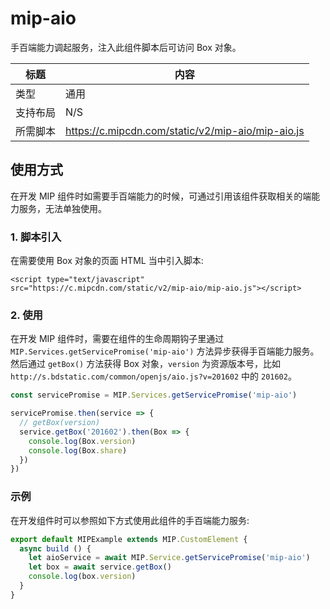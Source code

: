 # mip-aio

手百端能力调起服务，注入此组件脚本后可访问 Box 对象。

标题|内容
----|----
类型|通用
支持布局|N/S
所需脚本|https://c.mipcdn.com/static/v2/mip-aio/mip-aio.js

## 使用方式

在开发 MIP 组件时如需要手百端能力的时候，可通过引用该组件获取相关的端能力服务，无法单独使用。

### 1. 脚本引入

在需要使用 Box 对象的页面 HTML 当中引入脚本:

`<script type="text/javascript" src="https://c.mipcdn.com/static/v2/mip-aio/mip-aio.js"></script>`

### 2. 使用

在开发 MIP 组件时，需要在组件的生命周期钩子里通过 `MIP.Services.getServicePromise('mip-aio')` 方法异步获得手百端能力服务。然后通过 `getBox()` 方法获得 Box 对象，`version` 为资源版本号，比如 `http://s.bdstatic.com/common/openjs/aio.js?v=201602` 中的 `201602`。

```js
const servicePromise = MIP.Services.getServicePromise('mip-aio')

servicePromise.then(service => {
  // getBox(version)
  service.getBox('201602').then(Box => {
    console.log(Box.version)
    console.log(Box.share)
  })
})
```

### 示例

在开发组件时可以参照如下方式使用此组件的手百端能力服务:

```js
export default MIPExample extends MIP.CustomElement {
  async build () {
    let aioService = await MIP.Service.getServicePromise('mip-aio')
    let box = await service.getBox()
    console.log(box.version)
  }
}
```
